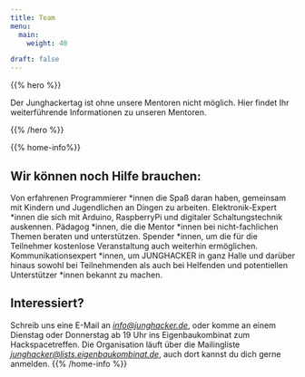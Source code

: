 ```yaml
---
title: Team
menu:
  main:
    weight: 40

draft: false
---
```


{{% hero %}}

Der Junghackertag ist ohne unsere Mentoren nicht möglich. Hier findet Ihr weiterführende Informationen zu unseren Mentoren.

{{% /hero %}}


{{% home-info%}}

<h2>Wir können noch Hilfe brauchen:</h2>

Von erfahrenen Programmierer *innen die Spaß daran haben, gemeinsam mit Kindern und Jugendlichen an Dingen zu arbeiten.
Elektronik-Expert *innen die sich mit Arduino, RaspberryPi und digitaler Schaltungstechnik auskennen.
Pädagog *innen, die die Mentor *innen bei nicht-fachlichen Themen beraten und unterstützen.
Spender *innen, um die für die Teilnehmer kostenlose Veranstaltung auch weiterhin ermöglichen.
Kommunikationsexpert *innen, um JUNGHACKER in ganz Halle und darüber hinaus sowohl bei Teilnehmenden als auch bei Helfenden und potentiellen Unterstützer *innen bekannt zu machen.

<h2>Interessiert?</h2>

Schreib uns eine E-Mail an *info@junghacker.de*, oder komme an einem Dienstag oder Donnerstag ab 19 Uhr ins Eigenbaukombinat zum Hackspacetreffen. Die Organisation läuft über die Mailingliste *junghacker@lists.eigenbaukombinat.de*, auch dort kannst du dich gerne anmelden.
{{% /home-info %}}
